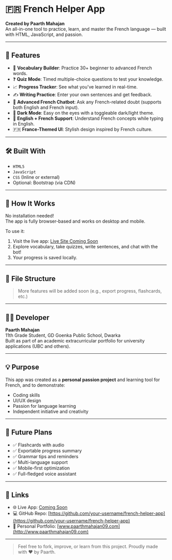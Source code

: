 # 🇫🇷 French Helper App

**Created by Paarth Mahajan**  
An all-in-one tool to practice, learn, and master the French language — built with HTML, JavaScript, and passion.

---

## 🎯 Features

- 🧠 **Vocabulary Builder**: Practice 30+ beginner to advanced French words.
- ❓ **Quiz Mode**: Timed multiple-choice questions to test your knowledge.
- 📈 **Progress Tracker**: See what you've learned in real-time.
- ✍️ **Writing Practice**: Enter your own sentences and get feedback.
- 💬 **Advanced French Chatbot**: Ask any French-related doubt (supports both English and French input).
- 🌙 **Dark Mode**: Easy on the eyes with a toggleable dark/light theme.
- 🎌 **English + French Support**: Understand French concepts while typing in English.
- 🇫🇷 **France-Themed UI**: Stylish design inspired by French culture.

---

## 🛠️ Built With

- `HTML5`
- `JavaScript`
- `CSS` (Inline or external)
- Optional: Bootstrap (via CDN)

---

## 📌 How It Works

No installation needed!  
The app is fully browser-based and works on desktop and mobile.

To use it:
1. Visit the live app: [Live Site Coming Soon](#)
2. Explore vocabulary, take quizzes, write sentences, and chat with the bot!
3. Your progress is saved locally.

---

## 📁 File Structure


> More features will be added soon (e.g., export progress, flashcards, etc.)

---

## 👨‍💻 Developer

**Paarth Mahajan**  
11th Grade Student, GD Goenka Public School, Dwarka  
Built as part of an academic extracurricular portfolio for university applications (UBC and others).

---

## 💡 Purpose

This app was created as a **personal passion project** and learning tool for French, and to demonstrate:
- Coding skills
- UI/UX design
- Passion for language learning
- Independent initiative and creativity

---

## 🚀 Future Plans

- ✅ Flashcards with audio
- ✅ Exportable progress summary
- ✅ Grammar tips and reminders
- ✅ Multi-language support
- ✅ Mobile-first optimization
- ✅ Full-fledged voice assistant

---

## 🔗 Links

- 🌐 Live App: [Coming Soon](#)
- 💻 GitHub Repo: [https://github.com/your-username/french-helper-app](https://github.com/your-username/french-helper-app)
- 📄 Personal Portfolio: [www.paarthmahajan09.com](http://www.paarthmahajan09.com)

---

> Feel free to fork, improve, or learn from this project. Proudly made with ❤️ by Paarth.
